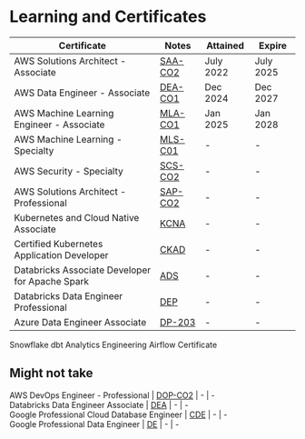 # Learning and Certificates
Certificate | Notes | Attained | Expire
--- | --- | --- | ---
AWS Solutions Architect - Associate | [SAA-CO2](/AWS/SAA) | July 2022 | July 2025
AWS Data Engineer - Associate | [DEA-CO1](/AWS/DEA) | Dec 2024 | Dec 2027
AWS Machine Learning Engineer - Associate | [MLA-CO1](/AWS/MLA) | Jan 2025 | Jan 2028
AWS Machine Learning - Specialty | [MLS-C01](/AWS/MLS) | - | -
AWS Security - Specialty | [SCS-CO2](/AWS/SCS) | - | -
AWS Solutions Architect - Professional | [SAP-CO2](/AWS/SAP) | - | -
Kubernetes and Cloud Native Associate | [KCNA](/Kubernetes/KCNA) | - | -
Certified Kubernetes Application Developer | [CKAD](/Kubernetes/CKAD) | - | -
Databricks Associate Developer for Apache Spark | [ADS](/Databricks/ADS) | - | -
Databricks Data Engineer Professional | [DEP](/Databricks/DEP) | - | -
Azure Data Engineer Associate | [DP-203](/Azure/DP-203) | - | -
Snowflake
dbt Analytics Engineering
Airflow Certificate

## Might not take
AWS DevOps Engineer - Professional | [DOP-CO2](/AWS/DOP) | - | -  
Databricks Data Engineer Associate | [DEA](/Databricks/DEA) | - | -  
Google Professional Cloud Database Engineer | [CDE](/Google/CDE) | - | -  
Google Professional Data Engineer | [DE](/Google/DE) | - | -
